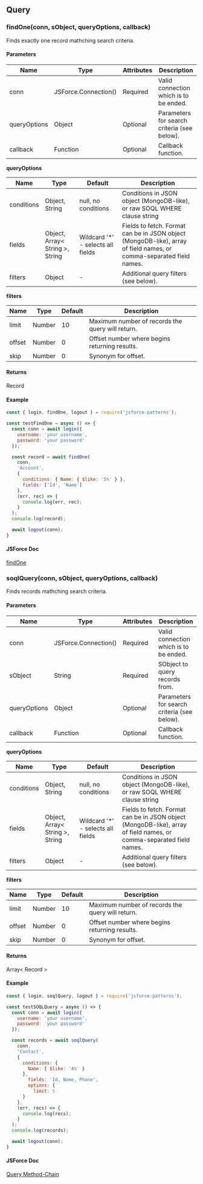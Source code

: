 ## Query


### findOne(conn, sObject, queryOptions, callback)
Finds exactly one record mathching search criteria.

#### Parameters
Name | Type | Attributes | Description 
--- | --- | --- | ---
conn | JSForce.Connection() | Required | Valid connection which is to be ended.
queryOptions | Object | Optional | Parameters for search criteria (see below).
callback | Function | Optional | Callback function.

<b>queryOptions</b>

Name | Type | Default | Description 
--- | --- | --- | ----
conditions | Object, String	| null, no conditions | Conditions in JSON object (MongoDB-like), or raw SOQL WHERE clause string
fields | Object, Array< String >, String | Wildcard '*' - selects all fields | Fields to fetch. Format can be in JSON object (MongoDB-like), array of field names, or comma-separated field names.
filters | Object | - | Additional query filters (see below).

<b>filters</b>

Name | Type | Default | Description 
--- | --- | --- | ----
limit | Number	| 10 | Maximum number of records the query will return.
offset | Number | 0 |Offset number where begins returning results.
skip | Number | 0 | Synonym for offset.

#### Returns
Record

#### Example
```javascript
const { login, findOne, logout } = require('jsforce-patterns');

const testFindOne = async () => {
  const conn = await login({ 
    username: 'your username', 
    password: 'your password' 
  });

  const record = await findOne(
    conn,
    'Account',
    {
      conditions: { Name: { $like: 'S%' } },
      fields: ['Id', 'Name']
    },
    (err, rec) => {
      console.log(err, rec);
    }
  );
  console.log(record);

  await logout(conn);
}
```
#### JSForce Doc
[findOne](https://jsforce.github.io/jsforce/doc/SObject.html#findOne)


### soqlQuery(conn, sObject, queryOptions, callback)
Finds records mathching search criteria.

#### Parameters
Name | Type | Attributes | Description 
--- | --- | --- | ---
conn | JSForce.Connection() | Required | Valid connection which is to be ended.
sObject | String | Required | SObject to query records from.
queryOptions | Object | Optional | Parameters for search criteria (see below).
callback | Function | Optional | Callback function.

<b>queryOptions</b>

Name | Type | Default | Description 
--- | --- | --- | ----
conditions | Object, String	| null, no conditions | Conditions in JSON object (MongoDB-like), or raw SOQL WHERE clause string
fields | Object, Array< String >, String | Wildcard '*' - selects all fields | Fields to fetch. Format can be in JSON object (MongoDB-like), array of field names, or comma-separated field names.
filters | Object | - | Additional query filters (see below).

<b>filters</b>

Name | Type | Default | Description 
--- | --- | --- | ----
limit | Number	| 10 | Maximum number of records the query will return.
offset | Number | 0 |Offset number where begins returning results.
skip | Number | 0 | Synonym for offset.

#### Returns
Array< Record >

#### Example
```javascript
const { login, soqlQuery, logout } = require('jsforce-patterns');

const testSOQLQuery = async () => {
  const conn = await login({ 
    username: 'your username', 
    password: 'your password' 
  });

  const records = await soqlQuery(
    conn,
    'Contact',
    {
      conditions: {
        Name: { $like: 'A%' }
      },
        fields: 'Id, Name, Phone',
        options: {
          limit: 5
      }
    },
    (err, recs) => {
      console.log(recs);
    }
  );
  console.log(records);

  await logout(conn);
}
```
#### JSForce Doc
[Query Method-Chain](https://jsforce.github.io/document/#using-query-method-chain)